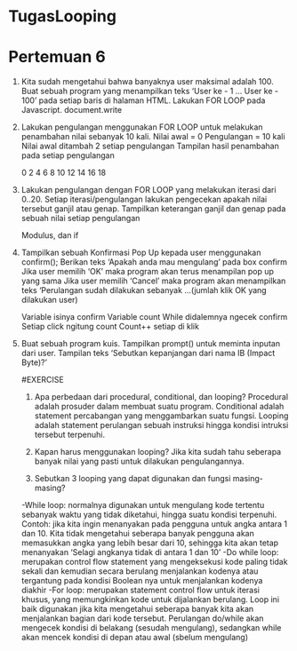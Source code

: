 # TugasLooping
# Pertemuan 6


1.  Kita sudah mengetahui bahwa banyaknya user maksimal adalah 100.
	  Buat sebuah program yang menampilkan teks ‘User ke - 1 … User ke - 100’ pada setiap baris di halaman HTML.
	  Lakukan FOR LOOP pada Javascript.
    document.write
      
2.  Lakukan pengulangan menggunakan FOR LOOP untuk melakukan penambahan nilai sebanyak 10 kali.
	  Nilai awal = 0
	  Pengulangan = 10 kali
	  Nilai awal ditambah 2 setiap pengulangan
	  Tampilan hasil penambahan pada setiap pengulangan

	  0 2 4 6 8 10 12 14 16 18
  
3.  Lakukan pengulangan dengan FOR LOOP yang melakukan iterasi dari 0..20.
    Setiap iterasi/pengulangan lakukan pengecekan apakah nilai tersebut ganjil atau genap.
    Tampilkan keterangan ganjil dan genap pada sebuah nilai setiap pengulangan

    Modulus, dan if

4.  Tampilkan sebuah Konfirmasi Pop Up kepada user menggunakan confirm();
    Berikan teks ‘Apakah anda mau mengulang’ pada box confirm
    Jika user memilih ‘OK’ maka program akan terus menampilan pop up yang sama
    Jika user memilih ‘Cancel’ maka program akan menampilkan teks ‘Perulangan sudah dilakukan sebanyak …(jumlah klik OK yang dilakukan user)

    Variable isinya confirm
    Variable count 
    While didalemnya ngecek confirm
    Setiap click ngitung count
    Count++ setiap di klik

5.  Buat sebuah program kuis.
    Tampilkan prompt() untuk meminta inputan dari user. Tampilan teks ‘Sebutkan kepanjangan dari nama IB (Impact Byte)?’
    
    #EXERCISE
    
    1. Apa perbedaan dari procedural, conditional, dan looping? 
    Procedural adalah prosuder dalam membuat suatu program. Conditional adalah statement percabangan yang menggambarkan suatu fungsi. 
    Looping adalah statement perulangan sebuah instruksi hingga kondisi intruksi tersebut terpenuhi.

    2. Kapan harus menggunakan looping? Jika kita sudah tahu seberapa banyak nilai yang pasti untuk dilakukan pengulangannya.

    3. Sebutkan 3 looping yang dapat digunakan dan fungsi masing-masing?
    
    -While loop: normalnya digunakan untuk mengulang kode tertentu sebanyak waktu yang tidak diketahui, hingga suatu kondisi terpenuhi. 
    Contoh: jika kita ingin menanyakan pada pengguna untuk angka antara 1 dan 10. Kita tidak mengetahui seberapa banyak pengguna akan 
    memasukkan angka yang lebih besar dari 10, sehingga kita akan tetap menanyakan ‘Selagi angkanya tidak di antara 1 dan 10’
    -Do while loop: merupakan control flow statement yang mengeksekusi kode paling tidak sekali dan kemudian secara berulang 
    menjalankan kodenya atau tergantung pada kondisi Boolean nya untuk menjalankan kodenya diakhir
    -For loop: merupakan statement control flow untuk iterasi khusus, yang memungkinkan kode untuk dijalankan berulang. 
    Loop ini baik digunakan jika kita mengetahui seberapa banyak kita akan menjalankan bagian dari kode tersebut.
    Perulangan do/while akan mengecek kondisi di belakang (sesudah mengulang), sedangkan while akan mencek kondisi di depan atau awal (sbelum mengulang)


